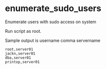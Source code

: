 # enumerate_sudo_users
Enumerate users with sudo access on system

Run script as root.

Sample output is username comma servername
```
root,server01
jackn,server01
dba,server01
printop,server01
```

